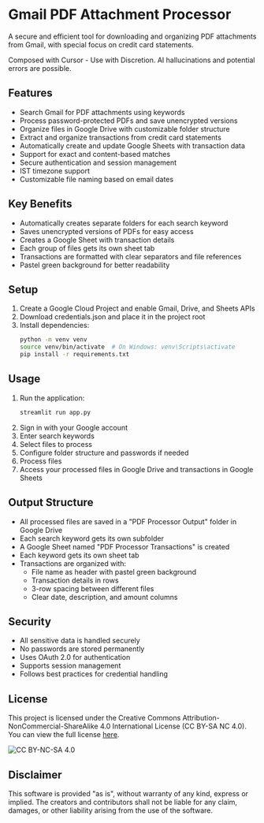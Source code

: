 # Gmail PDF Attachment Processor

A secure and efficient tool for downloading and organizing PDF attachments from Gmail, with special focus on credit card statements.

Composed with Cursor - Use with Discretion. AI hallucinations and potential errors are possible.

## Features

- Search Gmail for PDF attachments using keywords
- Process password-protected PDFs and save unencrypted versions
- Organize files in Google Drive with customizable folder structure
- Extract and organize transactions from credit card statements
- Automatically create and update Google Sheets with transaction data
- Support for exact and content-based matches
- Secure authentication and session management
- IST timezone support
- Customizable file naming based on email dates

## Key Benefits

- Automatically creates separate folders for each search keyword
- Saves unencrypted versions of PDFs for easy access
- Creates a Google Sheet with transaction details
- Each group of files gets its own sheet tab
- Transactions are formatted with clear separators and file references
- Pastel green background for better readability

## Setup

1. Create a Google Cloud Project and enable Gmail, Drive, and Sheets APIs
2. Download credentials.json and place it in the project root
3. Install dependencies:
   ```bash
   python -m venv venv
   source venv/bin/activate  # On Windows: venv\Scripts\activate
   pip install -r requirements.txt
   ```

## Usage

1. Run the application:
   ```bash
   streamlit run app.py
   ```
2. Sign in with your Google account
3. Enter search keywords
4. Select files to process
5. Configure folder structure and passwords if needed
6. Process files
7. Access your processed files in Google Drive and transactions in Google Sheets

## Output Structure

- All processed files are saved in a "PDF Processor Output" folder in Google Drive
- Each search keyword gets its own subfolder
- A Google Sheet named "PDF Processor Transactions" is created
- Each keyword gets its own sheet tab
- Transactions are organized with:
  - File name as header with pastel green background
  - Transaction details in rows
  - 3-row spacing between different files
  - Clear date, description, and amount columns

## Security

- All sensitive data is handled securely
- No passwords are stored permanently
- Uses OAuth 2.0 for authentication
- Supports session management
- Follows best practices for credential handling

## License
This project is licensed under the Creative Commons Attribution-NonCommercial-ShareAlike 4.0 International License (CC BY-SA NC 4.0). You can view the full license [here](https://creativecommons.org/licenses/by-nc-sa/4.0/).

![CC BY-NC-SA 4.0](https://i.creativecommons.org/l/by-nc-sa/4.0/88x31.png)

## Disclaimer
This software is provided "as is", without warranty of any kind, express or implied. The creators and contributors shall not be liable for any claim, damages, or other liability arising from the use of the software.
